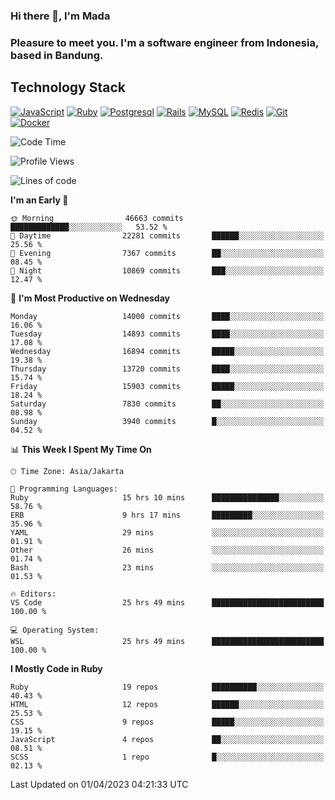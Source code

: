 ### Hi there 👋, I'm Mada
### Pleasure to meet you. I'm a software engineer from Indonesia, based in Bandung.

## Technology Stack

[![JavaScript](https://img.shields.io/badge/-JavaScript-%23F7DF1C?style=flat-square&logo=javascript&logoColor=000000&labelColor=%23F7DF1C&color=%23FFCE5A)](https://www.javascript.com/)
[![Ruby](https://img.shields.io/badge/Ruby-CC342D?style=flat-square&logo=ruby&logoColor=white)](https://www.ruby-lang.org/en/)
[![Postgresql](https://img.shields.io/badge/PostgreSQL-316192?style=flat-square&logo=postgresql&logoColor=ffffff)](https://www.postgresql.org/)
[![Rails](https://img.shields.io/badge/Ruby_on_Rails-CC0000?style=flat-square&logo=ruby-on-rails&logoColor=white)](https://rubyonrails.org/)
[![MySQL](https://img.shields.io/badge/-MySQL-4479A1?style=flat-square&logo=MySQL&logoColor=ffffff)](https://www.mysql.com/)
[![Redis](https://img.shields.io/badge/-Redis-DC382D?style=flat-square&logo=Redis&logoColor=ffffff)](https://redis.io/)
[![Git](https://img.shields.io/badge/-Git-%23F05032?style=flat-square&logo=git&logoColor=%23ffffff)](https://git-scm.com/)
[![Docker](https://img.shields.io/badge/-Docker-2496ED?style=flat-square&logo=docker&logoColor=ffffff)](https://www.docker.com/)
<!--
**madaarya/madaarya** is a ✨ _special_ ✨ repository because its `README.md` (this file) appears on your GitHub profile.

Here are some ideas to get you started:

- 🔭 I’m currently working on ...
- 🌱 I’m currently learning ...
- 👯 I’m looking to collaborate on ...
- 🤔 I’m looking for help with ...
- 💬 Ask me about ...
- 📫 How to reach me: ...
- 😄 Pronouns: ...
- ⚡ Fun fact: ...
-->
<!--START_SECTION:waka-->
![Code Time](http://img.shields.io/badge/Code%20Time-5%2C306%20hrs%2011%20mins-blue)

![Profile Views](http://img.shields.io/badge/Profile%20Views-0-blue)

![Lines of code](https://img.shields.io/badge/From%20Hello%20World%20I%27ve%20Written-34.3%20million%20lines%20of%20code-blue)

**I'm an Early 🐤** 

```text
🌞 Morning                46663 commits       █████████████░░░░░░░░░░░░   53.52 % 
🌆 Daytime                22281 commits       ██████░░░░░░░░░░░░░░░░░░░   25.56 % 
🌃 Evening                7367 commits        ██░░░░░░░░░░░░░░░░░░░░░░░   08.45 % 
🌙 Night                  10869 commits       ███░░░░░░░░░░░░░░░░░░░░░░   12.47 % 
```
📅 **I'm Most Productive on Wednesday** 

```text
Monday                   14000 commits       ████░░░░░░░░░░░░░░░░░░░░░   16.06 % 
Tuesday                  14893 commits       ████░░░░░░░░░░░░░░░░░░░░░   17.08 % 
Wednesday                16894 commits       █████░░░░░░░░░░░░░░░░░░░░   19.38 % 
Thursday                 13720 commits       ████░░░░░░░░░░░░░░░░░░░░░   15.74 % 
Friday                   15903 commits       █████░░░░░░░░░░░░░░░░░░░░   18.24 % 
Saturday                 7830 commits        ██░░░░░░░░░░░░░░░░░░░░░░░   08.98 % 
Sunday                   3940 commits        █░░░░░░░░░░░░░░░░░░░░░░░░   04.52 % 
```


📊 **This Week I Spent My Time On** 

```text
🕑︎ Time Zone: Asia/Jakarta

💬 Programming Languages: 
Ruby                     15 hrs 10 mins      ███████████████░░░░░░░░░░   58.76 % 
ERB                      9 hrs 17 mins       █████████░░░░░░░░░░░░░░░░   35.96 % 
YAML                     29 mins             ░░░░░░░░░░░░░░░░░░░░░░░░░   01.91 % 
Other                    26 mins             ░░░░░░░░░░░░░░░░░░░░░░░░░   01.74 % 
Bash                     23 mins             ░░░░░░░░░░░░░░░░░░░░░░░░░   01.53 % 

🔥 Editors: 
VS Code                  25 hrs 49 mins      █████████████████████████   100.00 % 

💻 Operating System: 
WSL                      25 hrs 49 mins      █████████████████████████   100.00 % 
```

**I Mostly Code in Ruby** 

```text
Ruby                     19 repos            ██████████░░░░░░░░░░░░░░░   40.43 % 
HTML                     12 repos            ██████░░░░░░░░░░░░░░░░░░░   25.53 % 
CSS                      9 repos             █████░░░░░░░░░░░░░░░░░░░░   19.15 % 
JavaScript               4 repos             ██░░░░░░░░░░░░░░░░░░░░░░░   08.51 % 
SCSS                     1 repo              █░░░░░░░░░░░░░░░░░░░░░░░░   02.13 % 
```




 Last Updated on 01/04/2023 04:21:33 UTC
<!--END_SECTION:waka-->
